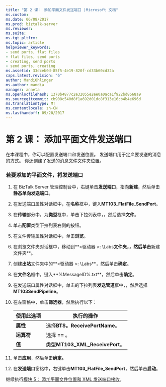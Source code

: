 ```yaml
---
title: "第 2 课： 添加平面文件发送端口 |Microsoft 文档"
ms.custom: 
ms.date: 06/08/2017
ms.prod: biztalk-server
ms.reviewer: 
ms.suite: 
ms.tgt_pltfrm: 
ms.topic: article
helpviewer_keywords:
- send ports, flat files
- flat files, send ports
- creating, send ports
- send ports, creating
ms.assetid: 33dceb0d-85f5-4e19-820f-cd33b60cd32a
caps.latest.revision: "6"
author: MandiOhlinger
ms.author: mandia
manager: anneta
ms.openlocfilehash: 1370b4877c2e32055e2ee0a0aca1f922bd8668a9
ms.sourcegitcommit: cb908c540d8f1a692d01dc8f313e16cb4b4e696d
ms.translationtype: MT
ms.contentlocale: zh-CN
ms.lasthandoff: 09/20/2017
---
```

# <a name="lesson-2-adding-a-flat-file-send-port"></a>第 2 课： 添加平面文件发送端口
在本课程中，你可以配置发送端口和发送位置。 发送端口用于定义要发送的消息的方式。 你还创建了发送的消息文件文件夹位置。  
  
### <a name="to-add-a-flat-file-send-port"></a>若要添加的平面文件，将发送端口  
  
1.  在 BizTalk Server 管理控制台中，右键单击**发送端口**，指向**新建**，然后单击**静态单向发送端口**。  
  
2.  在发送端口属性对话框中，在**名称**框中，键入**MT103_FlatFile_SendPort**。  
  
3.  在**传输**部分中，为**类型**框中，单击下拉列表中，，然后选择**文件**。  
  
4.  单击**配置**类型下拉列表右侧的按钮。  
  
5.  在文件传输属性对话框中，单击**浏览**。  
  
6.  在浏览文件夹对话框中，移动到**\<驱动器 >: \Labs**文件夹，，然后单击**新建文件夹**。  
  
7.  创建**出站**文件夹中的**\<驱动器 >: \Labs**，然后单击**确定**。  
  
8.  在**文件名**框中，键入**%MessageID%.txt**，然后单击**确定**。  
  
9. 在发送端口属性对话框中，单击的下拉列表**发送管道**框中，，然后选择**MT103SendPipeline**。  
  
10. 在左窗格中，单击**筛选器**，然后执行以下：  
  
    |使用此选项|执行的操作|  
    |--------------|----------------|  
    |**属性**|选择**BTS。ReceivePortName**。|  
    |**运算符**|选择 **==** 。|  
    |**值**|类型**MT103_XML_ReceivePort**。|  
  
11. 单击**应用**，然后单击**确定。**  
  
12. 在**发送端口**窗格中，右键单击**MT103_FlatFile_SendPort**，然后单击**启动**。  
  
 继续执行[模块 5： 添加平面文件位置和 XML 发送端口接收](../../adapters-and-accelerators/accelerator-swift/module-5-adding-a-flat-file-receive-location-and-xml-send-port.md)。
